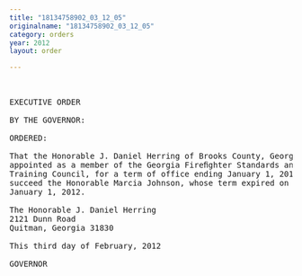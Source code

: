 ```yaml
---
title: "18134758902_03_12_05"
originalname: "18134758902_03_12_05"
category: orders
year: 2012
layout: order

---
```

<pre>
 

EXECUTIVE ORDER

BY THE GOVERNOR:

ORDERED:

That the Honorable J. Daniel Herring of Brooks County, Georgia, is
appointed as a member of the Georgia Fireﬁghter Standards and
Training Council, for a term of office ending January 1, 2015, to
succeed the Honorable Marcia Johnson, whose term expired on
January 1, 2012.

The Honorable J. Daniel Herring
2121 Dunn Road
Quitman, Georgia 31830

This third day of February, 2012

GOVERNOR

        

</pre>
